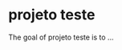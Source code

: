 
# projeto teste

<!-- badges: start -->
<!-- badges: end -->

The goal of projeto teste is to ...

